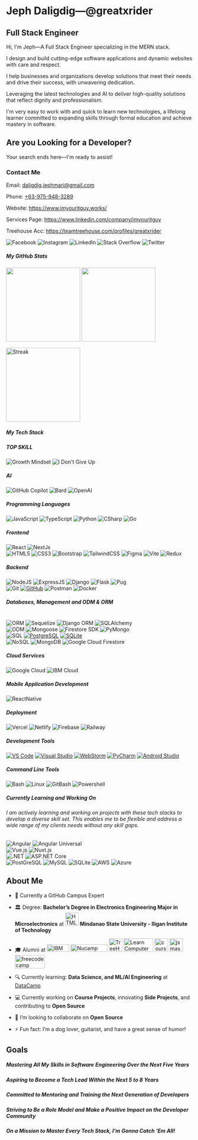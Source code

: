 # Jeph Daligdig—@greatxrider
<h2>Full Stack Engineer</h2>
<section>
  <p>Hi, I'm Jeph—A Full Stack Engineer specializing in the MERN stack.</p>
  <p>I design and build cutting-edge software applications and dynamic websites with care and respect.</p>
  <p>I help businesses and organizations develop solutions that meet their needs and drive their success, with unwavering dedication.</p>
  <p>Leveraging the latest technologies and AI to deliver high-quality solutions that reflect dignity and professionalism.</p>
  <p>I'm very easy to work with and quick to learn new technologies, a lifelong learner committed to expanding skills through formal education and achieve mastery in software.</p>
  <h2>Are you Looking for a Developer?</h2>
  <p>Your search ends here—I'm ready to assist!</p>
  <h3>Contact Me</h3>
  <p>Email: <a href="mailto:daligdig.jephmari@gmail.com">daligdig.jephmari@gmail.com</a></p>
  <p>Phone: <a href="tel:+639759483289">+63-975-948-3289</a></p>
  <p>Website: <a href="https://www.imyouritguy.works/">https://www.imyouritguy.works/</a></p>
  <p>Services Page: <a href="https://www.linkedin.com/company/imyouritguy">https://www.linkedin.com/company/imyouritguy</a></p>
  <p>Treehouse Acc: <a href="https://teamtreehouse.com/profiles/greatxrider">https://teamtreehouse.com/profiles/greatxrider</a></p>
</section>

<p align="left">
  <a target="_blank" rel="noreferrer"><img src="https://img.shields.io/badge/Facebook-1877F2?logo=facebook&logoColor=white&style=for-the-badge&labelColor=1877F2" alt="Facebook" /></a>
  <a target="_blank" rel="noreferrer"><img src="https://img.shields.io/badge/Instagram-E4405F?logo=instagram&logoColor=white&style=for-the-badge&labelColor=E4405F" alt="Instagram" /></a>
  <a target="_blank" rel="noreferrer"><img src="https://img.shields.io/badge/LinkedIn-0A66C2?logo=linkedin&logoColor=white&style=for-the-badge&labelColor=0A66C2" alt="LinkedIn" /></a>
  <a target="_blank" rel="noreferrer"><img src="https://img.shields.io/badge/Stack_Overflow-FE7A16?logo=stack-overflow&logoColor=white&style=for-the-badge&labelColor=FE7A16" alt="Stack Overflow" /></a>
  <a target="_blank" rel="noreferrer"><img src="https://img.shields.io/badge/Twitter-1DA1F2?logo=twitter&logoColor=white&style=for-the-badge&labelColor=1DA1F2" alt="Twitter" /></a>
</p>

<h5 align="left">My GitHub Stats</h5>
<p align="left">
  <a href="https://github.com/greatxrider/github-readme-stats"><img height=200  src="https://github-readme-stats.vercel.app/api?username=greatxrider&theme=radical&show_icons=true" /></a>
  <a href="https://github.com/greatxrider/convoychat"><img height=200  src="https://github-readme-stats.vercel.app/api/top-langs/?username=greatxrider&layout=compact&langs_count=8&card_width=320&theme=radical&show_icons=true" /></a>
</p>
<p align="left">
  <a href="https://github.com/greatxrider/streak-stats"><img height="200" src="https://streak-stats.demolab.com/?user=greatxrider&theme=radical&show_icons=true" alt="Streak" /></a>
</p>

<h5 align="left">My Tech Stack</h5>

<div>
  <h5 align="left">TOP SKILL</h5>
  <p align="left">
    <a target="_blank" rel="noreferrer"><img src="https://img.shields.io/badge/Growth%20Mindset-28A745?style=for-the-badge&logoColor=white&labelColor=2C3E50" alt="Growth Mindset" /></a>
    <a target="_blank" rel="noreferrer"><img src="https://img.shields.io/badge/Perseverance-003B57?logo=database&logoColor=white&style=for-the-badge&labelColor=003B57" alt="I Don't Give Up" /></a>
  </p>
</div>

<div>
  <h5 align="left">AI</h5>
  <p align="left">
    <a target="_blank" rel="noreferrer"><img src="https://img.shields.io/badge/GitHub_Copilot-000000?logo=github&logoColor=white&style=for-the-badge&labelColor=000000" alt="GitHub Copilot" /></a>
    <a target="_blank" rel="noreferrer"><img src="https://img.shields.io/badge/Bard-4285F4?logo=google&logoColor=white&style=for-the-badge&labelColor=4285F4" alt="Bard" /></a>
    <a target="_blank" rel="noreferrer"><img src="https://img.shields.io/badge/OpenAI-000000?logo=openai&logoColor=white&style=for-the-badge&labelColor=000000" alt="OpenAI" /></a>
  </p>
</div>

<div>
  <h5 align="left">Programming Languages</h5>
  <p align="left">
    <a target="_blank" rel="noreferrer"><img src="https://img.shields.io/badge/JavaScript-F7DF1E?logo=javascript&logoColor=black&style=for-the-badge&labelColor=#333333" alt="JavaScript" /></a>
    <a target="_blank" rel="noreferrer"><img src="https://img.shields.io/badge/TypeScript-3178C6?logo=typescript&logoColor=white&style=for-the-badge&labelColor=#333333" alt="TypeScript" /></a>
    <a target="_blank" rel="noreferrer"><img src="https://img.shields.io/badge/Python-3776AB?logo=python&logoColor=white&style=for-the-badge&labelColor=F7DF1E" alt="Python" /></a>
    <a target="_blank" rel="noreferrer"><img src="https://img.shields.io/badge/C%23-9B4F8C?logo=c-sharp&logoColor=white&style=for-the-badge&labelColor=F7DF1E" alt="CSharp" /></a>
    <a target="_blank" rel="noreferrer"><img src="https://img.shields.io/badge/Go-00ADD8?logo=go&logoColor=white&style=for-the-badge&labelColor=00ADD8" alt="Go" /></a>
  </p>
</div>

<div>
  <h5 align="left">Frontend</h5>
  <p align="left">
    <a target="_blank" rel="noreferrer"><img src="https://img.shields.io/badge/React-61DAFB?logo=react&logoColor=black&style=for-the-badge&labelColor=61DAFB" alt="React" /></a>
    <a target="_blank" rel="noreferrer"><img src="https://img.shields.io/badge/Next.js-000000?logo=next.js&logoColor=white&style=for-the-badge&labelColor=000000" alt="NextJs" /></a>
    <br>
    <a target="_blank" rel="noreferrer"><img src="https://img.shields.io/badge/HTML5-E34F26?logo=html5&logoColor=white&style=for-the-badge&labelColor=E34F26" alt="HTML5" /></a>
    <a target="_blank" rel="noreferrer"><img src="https://img.shields.io/badge/CSS3-1572B6?logo=css3&logoColor=white&style=for-the-badge&labelColor=1572B6" alt="CSS3" /></a>
    <a target="_blank" rel="noreferrer"><img src="https://img.shields.io/badge/Bootstrap-563D7C?logo=bootstrap&logoColor=white&style=for-the-badge&labelColor=563D7C" alt="Bootstrap" /></a>
    <a target="_blank" rel="noreferrer"><img src="https://img.shields.io/badge/TailwindCSS-06B6D4?logo=tailwindcss&logoColor=white&style=for-the-badge&labelColor=06B6D4" alt="TailwindCSS" /></a>
    <a target="_blank" rel="noreferrer"><img src="https://img.shields.io/badge/Figma-F24E1E?logo=figma&logoColor=white&style=for-the-badge&labelColor=F24E1E" alt="Figma" /></a>
    <a target="_blank" rel="noreferrer"><img src="https://img.shields.io/badge/Vite-646CFF?logo=vite&logoColor=white&style=for-the-badge&labelColor=646CFF" alt="Vite" /></a>
    <a target="_blank" rel="noreferrer"><img src="https://img.shields.io/badge/Redux-764ABC?logo=redux&logoColor=white&style=for-the-badge&labelColor=764ABC" alt="Redux" /></a>
  </p>
</div>

<div>
  <h5 align="left">Backend</h5>
  <p align="left">
    <a target="_blank" rel="noreferrer"><img src="https://img.shields.io/badge/Node.js-339933?logo=node.js&logoColor=white&style=for-the-badge&labelColor=339933" alt="NodeJS" /></a>
    <a target="_blank" rel="noreferrer"><img src="https://img.shields.io/badge/Express-000000?logo=express&logoColor=white&style=for-the-badge&labelColor=000000" alt="ExpressJS" /></a>
    <a target="_blank" rel="noreferrer"><img src="https://img.shields.io/badge/Django-092E20?logo=django&logoColor=white&style=for-the-badge&labelColor=092E20" alt="Django" /></a>
    <a target="_blank" rel="noreferrer"><img src="https://img.shields.io/badge/Flask-000000?logo=flask&logoColor=white&style=for-the-badge&labelColor=000000" alt="Flask" /></a>
    <a target="_blank" rel="noreferrer"><img src="https://img.shields.io/badge/Pug-A86454?logo=pug&logoColor=white&style=for-the-badge&labelColor=black" alt="Pug" /></a>
    <br>
    <a target="_blank" rel="noreferrer"><img src="https://img.shields.io/badge/Git-F05032?logo=git&logoColor=white&style=for-the-badge&labelColor=F05032" alt="Git" /></a>
    <a href="https://github.com"><img src="https://img.shields.io/badge/GitHub-%23121011.svg?style=for-the-badge&logo=github&logoColor=white" alt="GitHub" /></a>
    <a target="_blank" rel="noreferrer"><img src="https://img.shields.io/badge/Postman-FF6C37?logo=postman&logoColor=white&style=for-the-badge&labelColor=FF6C37" alt="Postman" /></a>
    <a target="_blank" rel="noreferrer"><img src="https://img.shields.io/badge/Docker-2496ED?logo=docker&logoColor=white&style=for-the-badge&labelColor=2496ED" alt="Docker" /></a>
  </p>
</div>

<div>
  <h5 align="left">Databases, Management and ODM & ORM</h5>
  <p align="left">
    <br>
    <a target="_blank" rel="noreferrer"><img src="https://img.shields.io/badge/ORM-003B57?logo=database&logoColor=white&style=for-the-badge&labelColor=003B57" alt="ORM" /></a>
    <a target="_blank" rel="noreferrer"><img src="https://img.shields.io/badge/Sequelize-52B0E7?logo=sequelize&logoColor=white&style=for-the-badge&labelColor=52B0E7" alt="Sequelize" /></a>
    <a target="_blank" rel="noreferrer"><img src="https://img.shields.io/badge/Django_ORM-092E20?logo=django&logoColor=white&style=for-the-badge&labelColor=092E20" alt="Django ORM" /></a>
    <a target="_blank" rel="noreferrer"><img src="https://img.shields.io/badge/SQLAlchemy-4B2D77?logo=python&logoColor=white&style=for-the-badge&labelColor=4B2D77" alt="SQLAlchemy" /></a>
    <br>
    <a target="_blank" rel="noreferrer"><img src="https://img.shields.io/badge/ODM-003B57?logo=odm&logoColor=white&style=for-the-badge&labelColor=003B57" alt="ODM" /></a>
    <a target="_blank" rel="noreferrer"><img src="https://img.shields.io/badge/Mongoose-4A154B?logo=mongoose&logoColor=white&style=for-the-badge&labelColor=4A154B" alt="Mongoose" /></a>
    <a target="_blank" rel="noreferrer"><img src="https://img.shields.io/badge/Firestore%20SDK-FFCA28?logo=firebase&logoColor=white&style=for-the-badge&labelColor=FFCA28" alt="Firestore SDK" /></a>
    <a target="_blank" rel="noreferrer"><img src="https://img.shields.io/badge/PyMongo-339933?logo=mongodb&logoColor=white&style=for-the-badge&labelColor=339933" alt="PyMongo" /></a>
    <br>
    <a target="_blank" rel="noreferrer"><img src="https://img.shields.io/badge/SQL-003B57?logo=sql&logoColor=white&style=for-the-badge&labelColor=003B57" alt="SQL" /></a>
    <a target="_blank" rel="noreferrer" href="https://www.postgresql.org/"><img src="https://img.shields.io/badge/PostgreSQL-4169E1?logo=postgresql&logoColor=white&style=for-the-badge&labelColor=4169E1" alt="PostgreSQL" /></a>
    <a target="_blank" rel="noreferrer" href="https://www.sqlite.org/"><img src="https://img.shields.io/badge/SQLite-003B57?logo=sqlite&logoColor=white&style=for-the-badge&labelColor=003B57" alt="SQLite" /></a>
    <br>
    <a target="_blank" rel="noreferrer"><img src="https://img.shields.io/badge/NoSQL-003B57?logo=nosql&logoColor=white&style=for-the-badge&labelColor=47A248" alt="NoSQL" /></a>
    <a target="_blank" rel="noreferrer"><img src="https://img.shields.io/badge/MongoDB-47A248?logo=mongodb&logoColor=white&style=for-the-badge&labelColor=47A248" alt="MongoDB" /></a>
    <a target="_blank" rel="noreferrer"><img src="https://img.shields.io/badge/Google_Cloud_Firestore-4285F4?logo=google-cloud&logoColor=white&style=for-the-badge&labelColor=4285F4" alt="Google Cloud Firestore" /></a>
  </p>
</div>

<div>
  <h5 align="left">Cloud Services</h5>
  <p align="left">
    <a target="_blank" rel="noreferrer"><img src="https://img.shields.io/badge/Google%20Cloud-4285F4?logo=google-cloud&logoColor=white&style=for-the-badge&labelColor=4285F4" alt="Google Cloud" /></a>
    <a target="_blank" rel="noreferrer"><img src="https://img.shields.io/badge/IBM%20Cloud-2D2D2D?logo=ibm-cloud&logoColor=white&style=for-the-badge&labelColor=2D2D2D" alt="IBM Cloud" /></a>
  </p>
</div>

<div>
  <h5 align="left">Mobile Application Development</h5>
  <p align="left">
    <a target="_blank" rel="noreferrer"><img src="https://img.shields.io/badge/React%20Native-61DAFB?logo=react&logoColor=black&style=for-the-badge&labelColor=61DAFB" alt="ReactNative" /></a>
  </p>
</div>

<div>
  <h5 align="left">Deployment</h5>
  <p align="left">
    <a target="_blank" rel="noreferrer"><img src="https://img.shields.io/badge/Vercel-000000?logo=vercel&logoColor=white&style=for-the-badge&labelColor=000000" alt="Vercel" /></a>
    <a target="_blank" rel="noreferrer"><img src="https://img.shields.io/badge/Netlify-00C7B7?logo=netlify&logoColor=white&style=for-the-badge&labelColor=00C7B7" alt="Netlify" /></a>
    <a target="_blank" rel="noreferrer"><img src="https://img.shields.io/badge/Firebase-FFCA28?logo=firebase&logoColor=white&style=for-the-badge&labelColor=FFCA28" alt="Firebase" /></a>
    <a target="_blank" rel="noreferrer"><img src="https://img.shields.io/badge/Railway-0B0D0E?logo=railway&logoColor=white&style=for-the-badge&labelColor=0B0D0E" alt="Railway" /></a>
  </p>
</div>

<div>
  <h5 align="left">Development Tools</h5>
  <p align="left">
    <a href="https://code.visualstudio.com/"><img src="https://img.shields.io/badge/VS%20Code-007ACC?logo=visual-studio-code&logoColor=white&style=for-the-badge&labelColor=007ACC" alt="VS Code" /></a>
    <a href="https://visualstudio.microsoft.com/"><img src="https://img.shields.io/badge/Visual%20Studio-5C2D91?logo=visual-studio&logoColor=white&style=for-the-badge&labelColor=5C2D91" alt="Visual Studio" /></a>
    <a href="https://www.jetbrains.com/webstorm/"><img src="https://img.shields.io/badge/WebStorm-000000?logo=webstorm&logoColor=white&style=for-the-badge&labelColor=000000" alt="WebStorm" /></a>
    <a href="https://www.jetbrains.com/pycharm/"><img src="https://img.shields.io/badge/PyCharm-000000?logo=pycharm&logoColor=white&style=for-the-badge&labelColor=000000" alt="PyCharm" /></a>
    <a href="https://developer.android.com/studio"><img src="https://img.shields.io/badge/Android%20Studio-3DDC84?logo=android-studio&logoColor=white&style=for-the-badge&labelColor=3DDC84" alt="Android Studio" /></a>
  </p>
</div>

<div>
  <h5 align="left">Command Line Tools</h5>
  <p align="left">
    <a target="_blank" rel="noreferrer"><img src="https://img.shields.io/badge/Bash-4EAA25?logo=bash&logoColor=white&style=for-the-badge&labelColor=4EAA25" alt="Bash" /></a>
    <a target="_blank" rel="noreferrer"><img src="https://img.shields.io/badge/Linux-FCC624?logo=linux&logoColor=black&style=for-the-badge&labelColor=FCC624" alt="Linux" /></a>
    <a target="_blank" rel="noreferrer"><img src="https://img.shields.io/badge/Git%20Bash-FC8C1D?logo=git-bash&logoColor=white&style=for-the-badge&labelColor=FC8C1D" alt="GitBash" /></a>
    <a target="_blank" rel="noreferrer"><img src="https://img.shields.io/badge/Powershell-003B70?logo=powershell&logoColor=white&style=for-the-badge&labelColor=003B70" alt="Powershell" /></a>
  </p>
</div>

<div>
  <h5 align="left">Currently Learning and Working On</h5>
  <h6 align="left">I am actively learning and working on projects with these tech stacks to develop a diverse skill set. This enables me to be flexible and address a wide range of my clients needs without any skill gaps.</h6>
  <p align="left">
    <a target="_blank" rel="noreferrer"><img src="https://img.shields.io/badge/Angular-E23237?logo=angular&logoColor=white&style=for-the-badge&labelColor=E23237" alt="Angular" /></a>
    <a target="_blank" rel="noreferrer"><img src="https://img.shields.io/badge/Angular_Universal-00ACC1?logo=angularuniversal&logoColor=white&style=for-the-badge&labelColor=E23237" alt="Angular Universal" /></a>
    <br>
    <a target="_blank" rel="noreferrer"><img src="https://img.shields.io/badge/Vue.js-4FC08D?logo=vue.js&logoColor=white&style=for-the-badge&labelColor=4FC08D" alt="Vue.js" /></a>
    <a target="_blank" rel="noreferrer"><img src="https://img.shields.io/badge/Nuxt.js-00C58E?logo=nuxt.js&logoColor=white&style=for-the-badge&labelColor=00C58E" alt="Nuxt.js" /></a>
    <br>
    <a target="_blank" rel="noreferrer"><img src="https://img.shields.io/badge/.NET-512BD4?logo=.net&logoColor=white&style=for-the-badge&labelColor=512BD4" alt=".NET" /></a>
    <a target="_blank" rel="noreferrer"><img src="https://img.shields.io/badge/ASP.NET_Core-512BD4?logo=aspnetcore&logoColor=white&style=for-the-badge&labelColor=512BD4" alt="ASP.NET Core" /></a>
    <br>
    <a target="_blank" rel="noreferrer"><img src="https://img.shields.io/badge/PostgreSQL-4169E1?logo=postgresql&logoColor=white&style=for-the-badge&labelColor=4169E1" alt="PostGreSQL" /></a>
    <a target="_blank" rel="noreferrer"><img src="https://img.shields.io/badge/MySQL-4479A1?logo=mysql&logoColor=white&style=for-the-badge&labelColor=4479A1" alt="MySQL" /></a>
    <a target="_blank" rel="noreferrer"><img src="https://img.shields.io/badge/SQLite-003B57?logo=sqlite&logoColor=white&style=for-the-badge&labelColor=003B57" alt="SQLite" /></a>
    <a target="_blank" rel="noreferrer"><img src="https://img.shields.io/badge/AWS-232F3E?logo=amazon-aws&logoColor=white&style=for-the-badge&labelColor=232F3E" alt="AWS" /></a>
    <a target="_blank" rel="noreferrer"><img src="https://img.shields.io/badge/Azure-0078D4?logo=azure&logoColor=white&style=for-the-badge&labelColor=0078D4" alt="Azure" /></a>
  </p>
</div>

## About Me
- 🚩 Currently a GitHub Campus Expert
  
- 🏛️ Degree: **Bachelor’s Degree in Electronics Engineering Major in Microelectronics** at <a target="_blank" rel="noreferrer"><img src="https://upload.wikimedia.org/wikipedia/en/7/74/Mindanao_State_University_-_Iligan_Institute_of_Technology.png" width="36" height="36" alt="HTML5" /></a> **Mindanao State University - Iligan Institute of Technology**
  
- 🎓 Alumni at <a target="_blank" rel="noreferrer" href="https://www.ibm.com/us-en"><img src="https://upload.wikimedia.org/wikipedia/commons/thumb/5/51/IBM_logo.svg/1024px-IBM_logo.svg.png" width="60" height="20" alt="IBM Logo" /></a>  <a target="_blank" rel="noreferrer" href="https://www.nucamp.co/">
  <img src="https://www.nucamp.co/assets/imgs/nucamp-logotype-only-color-vector.svg" width="100" height="20" alt="Nucamp Logo" /></a>  <a target="_blank" rel="noreferrer" href="https://teamtreehouse.com/">
  <img src="https://ecs-static.teamtreehouse.com/assets/logo-232a207b24bcb8ab1fba7c1d85467f71d7b2d010d427c859987ed641706f45d9.png" width="36" height="36" alt="TreeHouse Logo" /></a>  <a target="_blank" rel="noreferrer" href="https://learncomputertoday.net/">
  <img src="https://learncomputertoday.net/wp-content/uploads/2023/09/Logo-with-tradamark.png.webp" width="80" height="36" alt="Learn Computer Today Philippines Logo" /></a>
  <img src="https://cdn.icon-icons.com/icons2/2699/PNG/512/coursera_logo_icon_169326.png" width="36" height="36" alt="coursera" /></a>
  <img src="https://www.jsmastery.pro/assets/general/icons/favicon-32x32.png" width="36" height="36" alt="jsmastery" /></a>
  <img src="https://vectorlogoseek.com/wp-content/uploads/2019/04/freecodecamp-vector-logo.png" width="80" height="36" alt="freecodecamp" /></a>

- 🔍 Currently learning: **Data Science, and ML/AI Engineering** at [DataCamp](https://www.datacamp.com/)
  
- 💻 Currently working on **Course Projects**, innovating **Side Projects**, and contributing to **Open Source**
  
- 👯 I’m looking to collaborate on **Open Source**
  
- ⚡ Fun fact: I’m a dog lover, guitarist, and have a great sense of humor!

## Goals

<h5>Mastering All My Skills in Software Engineering Over the Next Five Years</h5>
<h5>Aspiring to Become a <strong>Tech Lead</strong> Within the Next 5 to 8 Years</h5>
<h5>Committed to Mentoring and Training the Next Generation of Developers</h5>
<h5>Striving to Be a Role Model and Make a Positive Impact on the Developer Community</h5>
<h5>On a Mission to Master Every Tech Stack, I'm Gonna Catch 'Em All!</h5>
